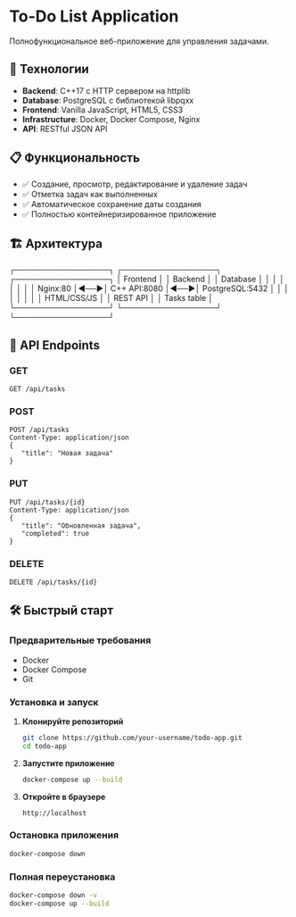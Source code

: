 # To-Do List Application

Полнофункциональное веб-приложение для управления задачами.

## 🚀 Технологии

- **Backend**: C++17 с HTTP сервером на httplib
- **Database**: PostgreSQL с библиотекой libpqxx
- **Frontend**: Vanilla JavaScript, HTML5, CSS3
- **Infrastructure**: Docker, Docker Compose, Nginx
- **API**: RESTful JSON API

## 📋 Функциональность

- ✅ Создание, просмотр, редактирование и удаление задач
- ✅ Отметка задач как выполненных
- ✅ Автоматическое сохранение даты создания
- ✅ Полностью контейнеризированное приложение

## 🏗️ Архитектура
┌─────────────────┐    ┌─────────────────┐    ┌─────────────────┐
│    Frontend     │    │    Backend      │    │     Database    │
│                 │    │                 │    │                 │
│    Nginx:80     │◄──►│   C++ API:8080  │◄──►│ PostgreSQL:5432 │
│                 │    │                 │    │                 │
│   HTML/CSS/JS   │    │     REST API    │    │   Tasks table   │
└─────────────────┘    └─────────────────┘    └─────────────────┘



## 📡 API Endpoints

### GET
   ```http
   GET /api/tasks
  ```
### POST
   ```http
   POST /api/tasks
   Content-Type: application/json
   {
      "title": "Новая задача"
   }
   ```
### PUT
   ```http
   PUT /api/tasks/{id}
   Content-Type: application/json
   {
      "title": "Обновленная задача",
      "completed": true
   }
   ```
### DELETE
   ```http
   DELETE /api/tasks/{id}
   ```


## 🛠️ Быстрый старт

### Предварительные требования

- Docker
- Docker Compose
- Git

### Установка и запуск

1. **Клонируйте репозиторий**
   ```bash
   git clone https://github.com/your-username/todo-app.git
   cd todo-app
3. **Запустите приложение**
   ```bash
   docker-compose up --build
5. **Откройте в браузере**
   ```text
   http://localhost
### Остановка приложения
   ```bash
   docker-compose down
   ```
### Полная переустановка
   ```bash
   docker-compose down -v
   docker-compose up --build
   ```
